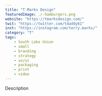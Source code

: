 ```yaml
---
title: "T Marks Design"
featuredImage: ./-hamburgers.png
website: "https://tmarksdesign.com/"
twit: "https://twitter.com/tdaddy61"
inst: "https://instagram.com/terry.marks/"
category: "T"
tags:
    - South Lake Union
    - small
    - branding
    - strategy
    - ux/ui
    - packaging
    - print
    - video
---
```


Description
